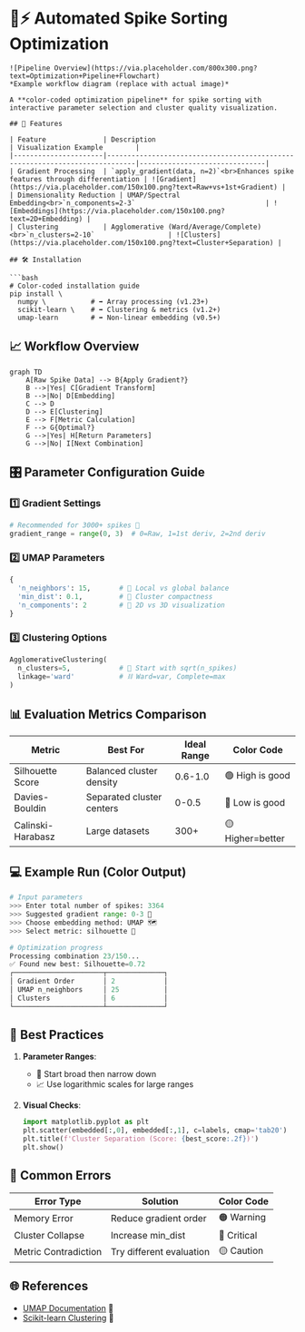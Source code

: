 # 🧠⚡ Automated Spike Sorting Optimization
```
![Pipeline Overview](https://via.placeholder.com/800x300.png?text=Optimization+Pipeline+Flowchart)
*Example workflow diagram (replace with actual image)*

A **color-coded optimization pipeline** for spike sorting with interactive parameter selection and cluster quality visualization.

## 🚀 Features

| Feature              | Description                                                                 | Visualization Example        |
|----------------------|-----------------------------------------------------------------------------|-------------------------------|
| Gradient Processing  | `apply_gradient(data, n=2)`<br>Enhances spike features through differentiation | ![Gradient](https://via.placeholder.com/150x100.png?text=Raw+vs+1st+Gradient) |
| Dimensionality Reduction | UMAP/Spectral Embedding<br>`n_components=2-3`                                | ![Embeddings](https://via.placeholder.com/150x100.png?text=2D+Embedding) |
| Clustering           | Agglomerative (Ward/Average/Complete)<br>`n_clusters=2-10`                  | ![Clusters](https://via.placeholder.com/150x100.png?text=Cluster+Separation) |

## 🛠️ Installation

```bash
# Color-coded installation guide
pip install \
  numpy \           # ➡️ Array processing (v1.23+)
  scikit-learn \    # ➡️ Clustering & metrics (v1.2+)
  umap-learn        # ➡️ Non-linear embedding (v0.5+)
```

## 📈 Workflow Overview

```mermaid
graph TD
    A[Raw Spike Data] --> B{Apply Gradient?}
    B -->|Yes| C[Gradient Transform]
    B -->|No| D[Embedding]
    C --> D
    D --> E[Clustering]
    E --> F[Metric Calculation]
    F --> G{Optimal?}
    G -->|Yes| H[Return Parameters]
    G -->|No| I[Next Combination]
```

## 🎛️ Parameter Configuration Guide

### 1️⃣ Gradient Settings
```python
# Recommended for 3000+ spikes 🚀
gradient_range = range(0, 3)  # 0=Raw, 1=1st deriv, 2=2nd deriv
```

### 2️⃣ UMAP Parameters
```python
{
  'n_neighbors': 15,       # 👥 Local vs global balance
  'min_dist': 0.1,         # 📏 Cluster compactness
  'n_components': 2        # 🎨 2D vs 3D visualization
}
```

### 3️⃣ Clustering Options
```python
AgglomerativeClustering(
  n_clusters=5,            # 🔢 Start with sqrt(n_spikes)
  linkage='ward'           # ⛓️ Ward=var, Complete=max
)
```

## 📊 Evaluation Metrics Comparison

| Metric            | Best For                  | Ideal Range | Color Code      |
|-------------------|---------------------------|-------------|-----------------|
| Silhouette Score  | Balanced cluster density  | 0.6-1.0     | 🟢 High is good |
| Davies-Bouldin    | Separated cluster centers | 0-0.5       | 🔵 Low is good  |
| Calinski-Harabasz | Large datasets            | 300+        | 🟡 Higher=better|

## 💻 Example Run (Color Output)

```python
# Input parameters
>>> Enter total number of spikes: 3364
>>> Suggested gradient range: 0-3 🌈
>>> Choose embedding method: UMAP 🗺️
>>> Select metric: silhouette 📐

# Optimization progress
Processing combination 23/150...
✅ Found new best: Silhouette=0.72
┌──────────────────────┬──────────────┐
│ Gradient Order       │ 2            │
│ UMAP n_neighbors     │ 25           │
│ Clusters             │ 6            │
└──────────────────────┴──────────────┘
```

## 📝 Best Practices

1. **Parameter Ranges**:
   - 🔄 Start broad then narrow down
   - 📈 Use logarithmic scales for large ranges

2. **Visual Checks**:
   ```python
   import matplotlib.pyplot as plt
   plt.scatter(embedded[:,0], embedded[:,1], c=labels, cmap='tab20')
   plt.title(f'Cluster Separation (Score: {best_score:.2f})')
   plt.show()
   ```

## 🚨 Common Errors

| Error Type           | Solution                  | Color Code |
|----------------------|---------------------------|------------|
| Memory Error         | Reduce gradient order     | 🟠 Warning |
| Cluster Collapse     | Increase min_dist         | 🔴 Critical|
| Metric Contradiction | Try different evaluation  | 🟡 Caution |

## 🌐 References

- [UMAP Documentation](https://umap-learn.readthedocs.io) 📘
- [Scikit-learn Clustering](https://scikit-learn.org/stable/modules/clustering.html) 📗
